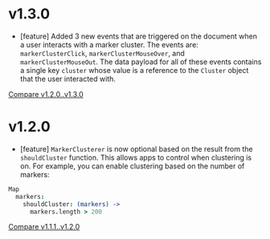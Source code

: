 # v1.3.0
* [feature] Added 3 new events that are triggered on the document when a user interacts with a marker cluster.
The events are: `markerClusterClick`, `markerClusterMouseOver`, and `markerClusterMouseOut`. The data payload for all of these events contains a single key `cluster` whose value is a reference to the `Cluster` object that the user interacted with.

[Compare v1.2.0..v1.3.0](https://github.com/RentPath/map.js/compare/v1.2.0...v1.3.0)

# v1.2.0
* [feature] `MarkerClusterer` is now optional based on the result from the `shouldCluster` function. This allows apps to control when clustering is on. For example, you can enable clustering based on the number of markers:

```coffee
Map
  markers:
    shouldCluster: (markers) ->
      markers.length > 200
```

[Compare v1.1.1..v1.2.0](https://github.com/RentPath/map.js/compare/v1.1.1...v1.2.0)
